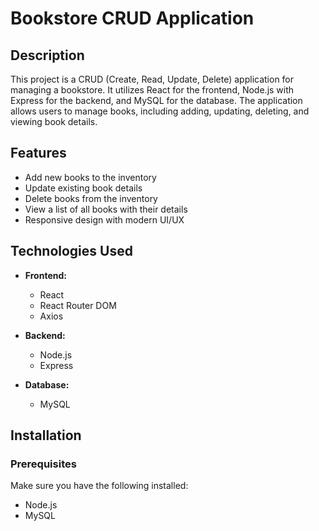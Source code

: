 # Bookstore CRUD Application

## Description

This project is a CRUD (Create, Read, Update, Delete) application for managing a bookstore. It utilizes React for the frontend, Node.js with Express for the backend, and MySQL for the database. The application allows users to manage books, including adding, updating, deleting, and viewing book details.

## Features

- Add new books to the inventory
- Update existing book details
- Delete books from the inventory
- View a list of all books with their details
- Responsive design with modern UI/UX

## Technologies Used

- **Frontend:**
  - React
  - React Router DOM
  - Axios

- **Backend:**
  - Node.js
  - Express

- **Database:**
  - MySQL

## Installation

### Prerequisites

Make sure you have the following installed:

- Node.js
- MySQL


